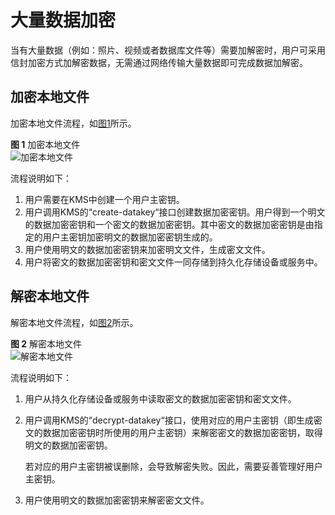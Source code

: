 # 大量数据加密<a name="dew_01_0006"></a>

当有大量数据（例如：照片、视频或者数据库文件等）需要加解密时，用户可采用信封加密方式加解密数据，无需通过网络传输大量数据即可完成数据加解密。

## 加密本地文件<a name="section05751786563"></a>

加密本地文件流程，如[图1](#fig614411513111)所示。

**图 1**  加密本地文件<a name="fig614411513111"></a>  
![](figures/加密本地文件.png "加密本地文件")

流程说明如下：

1.  用户需要在KMS中创建一个用户主密钥。
2.  用户调用KMS的“create-datakey“接口创建数据加密密钥。用户得到一个明文的数据加密密钥和一个密文的数据加密密钥。其中密文的数据加密密钥是由指定的用户主密钥加密明文的数据加密密钥生成的。
3.  用户使用明文的数据加密密钥来加密明文文件，生成密文文件。
4.  用户将密文的数据加密密钥和密文文件一同存储到持久化存储设备或服务中。

## 解密本地文件<a name="section5961359195612"></a>

解密本地文件流程，如[图2](#fig14144185113115)所示。

**图 2**  解密本地文件<a name="fig14144185113115"></a>  
![](figures/解密本地文件.png "解密本地文件")

流程说明如下：

1.  用户从持久化存储设备或服务中读取密文的数据加密密钥和密文文件。
2.  用户调用KMS的“decrypt-datakey“接口，使用对应的用户主密钥（即生成密文的数据加密密钥时所使用的用户主密钥）来解密密文的数据加密密钥，取得明文的数据加密密钥。

    若对应的用户主密钥被误删除，会导致解密失败。因此，需要妥善管理好用户主密钥。

3.  用户使用明文的数据加密密钥来解密密文文件。

